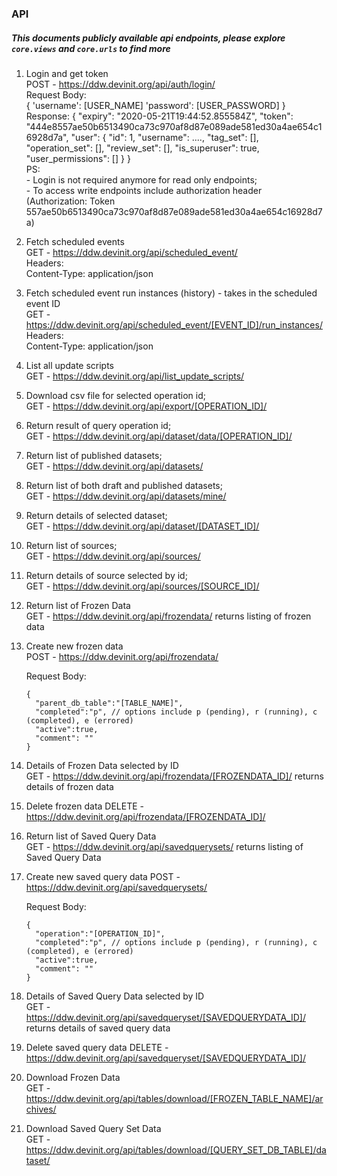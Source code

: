### API

##### This documents publicly available api endpoints, please explore `core.views` and `core.urls` to find more

1.  Login and get token <br>
    POST - https://ddw.devinit.org/api/auth/login/<br>
    Request Body:<br>
    {
      'username': [USER_NAME]
      'password': [USER_PASSWORD]
    }<br>
    Response:
    {
      "expiry": "2020-05-21T19:44:52.855584Z",
      "token": "444e8557ae50b6513490ca73c970af8d87e089ade581ed30a4ae654c16928d7a",
      "user": {
        "id": 1,
        "username": ....,
        "tag_set": [],
        "operation_set": [],
        "review_set": [],
        "is_superuser": true,
        "user_permissions": []
      }
    }<br>
    PS:<br>
        - Login is not required anymore for read only endpoints;<br>
        - To access write endpoints include authorization header<br>
          (Authorization: Token 557ae50b6513490ca73c970af8d87e089ade581ed30a4ae654c16928d7a)

2.  Fetch scheduled events<br>
    GET - https://ddw.devinit.org/api/scheduled_event/<br>
    Headers:<br>
    Content-Type: application/json

3.  Fetch scheduled event run instances (history) - takes in the scheduled event ID<br>
    GET - https://ddw.devinit.org/api/scheduled_event/[EVENT_ID]/run_instances/<br>
    Headers:<br>
    Content-Type: application/json

4.  List all update scripts<br>
    GET - https://ddw.devinit.org/api/list_update_scripts/

5.  Download csv file for selected operation id;<br>
    GET - https://ddw.devinit.org/api/export/[OPERATION_ID]/

6.  Return result of query operation id;<br>
    GET - https://ddw.devinit.org/api/dataset/data/[OPERATION_ID]/

7. Return list of published datasets;<br>
    GET - https://ddw.devinit.org/api/datasets/

8. Return list of both draft and published datasets;<br>
    GET - https://ddw.devinit.org/api/datasets/mine/

9. Return details of selected dataset;<br>
    GET - https://ddw.devinit.org/api/dataset/[DATASET_ID]/

10. Return list of sources;<br>
    GET - https://ddw.devinit.org/api/sources/

11. Return details of source selected by id;<br>
    GET - https://ddw.devinit.org/api/sources/[SOURCE_ID]/

12. Return list of Frozen Data<br>
    GET - https://ddw.devinit.org/api/frozendata/ returns listing of frozen data<br>

13. Create new frozen data<br>
    POST - https://ddw.devinit.org/api/frozendata/<br>

    Request Body:<br>

        {
          "parent_db_table":"[TABLE_NAME]",
          "completed":"p", // options include p (pending), r (running), c (completed), e (errored)
          "active":true,
          "comment": ""
        }



14. Details of Frozen Data selected by ID<br>
    GET - https://ddw.devinit.org/api/frozendata/[FROZENDATA_ID]/ returns details of frozen data<br>

15. Delete frozen data
    DELETE - https://ddw.devinit.org/api/frozendata/[FROZENDATA_ID]/<br>

16. Return list of Saved Query Data<br>
    GET - https://ddw.devinit.org/api/savedquerysets/ returns listing of Saved Query Data<br>

17. Create new saved query data
    POST - https://ddw.devinit.org/api/savedquerysets/<br>

    Request Body:<br>

        {
          "operation":"[OPERATION_ID]",
          "completed":"p", // options include p (pending), r (running), c (completed), e (errored)
          "active":true,
          "comment": ""
        }

18. Details of Saved Query Data selected by ID<br>
    GET - https://ddw.devinit.org/api/savedqueryset/[SAVEDQUERYDATA_ID]/ returns details of saved query data<br>

19. Delete saved query data
    DELETE - https://ddw.devinit.org/api/savedqueryset/[SAVEDQUERYDATA_ID]/<br>

20. Download Frozen Data<br>
    GET - https://ddw.devinit.org/api/tables/download/[FROZEN_TABLE_NAME]/archives/<br>

21. Download Saved Query Set Data<br>
    GET - https://ddw.devinit.org/api/tables/download/[QUERY_SET_DB_TABLE]/dataset/<br>
